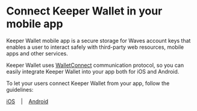 # Connect Keeper Wallet in your mobile app

Keeper Wallet mobile app is a secure storage for Waves account keys that enables a user to interact safely with third-party web resources, mobile apps and other services.

Keeper Wallet uses [WalletConnect](https://docs.walletconnect.com/2.0) communication protocol, so you can easily integrate Keeper Wallet into your app both for iOS and Android.

To let your users connect Keeper Wallet from your app, follow the guidelines:

[iOS](./ios-guideline.md)    |    [Android](./android-guideline.md)
